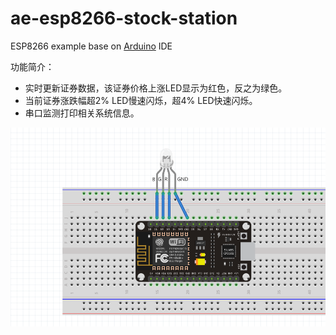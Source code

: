# ae-esp8266-stock-station
ESP8266 example base on [Arduino] IDE

功能简介：
  - 实时更新证券数据，该证券价格上涨LED显示为红色，反之为绿色。
  - 当前证券涨跌幅超2% LED慢速闪烁，超4% LED快速闪烁。
  - 串口监测打印相关系统信息。

![Image of circuit](https://raw.githubusercontent.com/aerycat/ae-esp8266-stock-station/master/circuit.png)

[Arduino]: <https://www.arduino.cc/>
